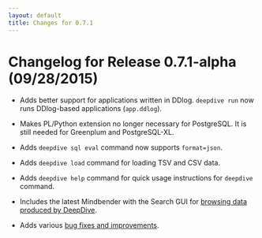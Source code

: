 ```yaml
---
layout: default
title: Changes for 0.7.1
---
```


# Changelog for Release 0.7.1-alpha (09/28/2015)

* Adds better support for applications written in DDlog.
    `deepdive run` now runs DDlog-based applications (`app.ddlog`).

* Makes PL/Python extension no longer necessary for PostgreSQL.
    It is still needed for Greenplum and PostgreSQL-XL.

* Adds `deepdive sql eval` command now supports `format=json`.

* Adds `deepdive load` command for loading TSV and CSV data.

* Adds `deepdive help` command for quick usage instructions for `deepdive` command.

* Includes the latest Mindbender with the Search GUI for [browsing data produced by DeepDive](../browsing.html).

* Adds various [bug fixes and improvements](https://github.com/HazyResearch/deepdive/issues?q=milestone%3A%22DeepDive+0.7.1%22).

